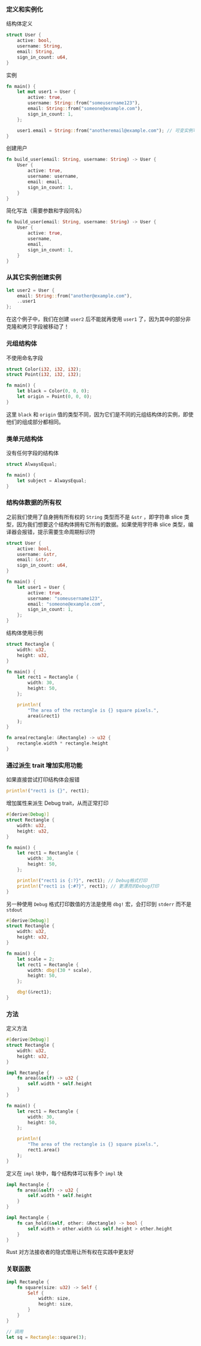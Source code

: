 ### 定义和实例化

结构体定义

```rust
struct User {
    active: bool,
    username: String,
    email: String,
    sign_in_count: u64,
}
```

实例

```rust
fn main() {
    let mut user1 = User {
        active: true,
        username: String::from("someusername123"),
        email: String::from("someone@example.com"),
        sign_in_count: 1,
    };

    user1.email = String::from("anotheremail@example.com"); // 可变实例可以修改字段
}
```

创建用户

```rust
fn build_user(email: String, username: String) -> User {
    User {
        active: true,
        username: username,
        email: email,
        sign_in_count: 1,
    }
}
```

简化写法（需要参数和字段同名）

```rust
fn build_user(email: String, username: String) -> User {
    User {
        active: true,
        username,
        email,
        sign_in_count: 1,
    }
}
```

### 从其它实例创建实例

```rust
let user2 = User {
    email: String::from("another@example.com"),
    ..user1
};
```

在这个例子中，我们在创建 `user2` 后不能就再使用 `user1` 了，因为其中的部分非克隆和拷贝字段被移动了！

### 元组结构体

不使用命名字段

```rust
struct Color(i32, i32, i32);
struct Point(i32, i32, i32);

fn main() {
    let black = Color(0, 0, 0);
    let origin = Point(0, 0, 0);
}
```
这里 `black` 和 `origin` 值的类型不同，因为它们是不同的元组结构体的实例，即使他们的组成部分都相同。

### 类单元结构体

没有任何字段的结构体

```rust
struct AlwaysEqual;

fn main() {
    let subject = AlwaysEqual;
}
```

### 结构体数据的所有权

之前我们使用了自身拥有所有权的 `String` 类型而不是 `&str` ，即字符串 slice 类型，因为我们想要这个结构体拥有它所有的数据。如果使用字符串 slice 类型，编译器会报错，提示需要生命周期标识符

```rust
struct User {
    active: bool,
    username: &str,
    email: &str,
    sign_in_count: u64,
}

fn main() {
    let user1 = User {
        active: true,
        username: "someusername123",
        email: "someone@example.com",
        sign_in_count: 1,
    };
}
```

结构体使用示例

```rust
struct Rectangle {
    width: u32,
    height: u32,
}

fn main() {
    let rect1 = Rectangle {
        width: 30,
        height: 50,
    };

    println!(
        "The area of the rectangle is {} square pixels.",
        area(&rect1)
    );
}

fn area(rectangle: &Rectangle) -> u32 {
    rectangle.width * rectangle.height
}
```

### 通过派生 trait 增加实用功能

如果直接尝试打印结构体会报错

```rust
println!("rect1 is {}", rect1);
```

增加属性来派生 Debug trait，从而正常打印

```rust
#[derive(Debug)]
struct Rectangle {
    width: u32,
    height: u32,
}

fn main() {
    let rect1 = Rectangle {
        width: 30,
        height: 50,
    };

    println!("rect1 is {:?}", rect1); // Debug格式打印
    println!("rect1 is {:#?}", rect1); // 更漂亮的Debug打印
}
```

另一种使用 `Debug` 格式打印数值的方法是使用 `dbg!` 宏，会打印到 `stderr` 而不是 `stdout`

```rust
#[derive(Debug)]
struct Rectangle {
    width: u32,
    height: u32,
}

fn main() {
    let scale = 2;
    let rect1 = Rectangle {
        width: dbg!(30 * scale),
        height: 50,
    };

    dbg!(&rect1);
}
```
### 方法

定义方法

```rust
#[derive(Debug)]
struct Rectangle {
    width: u32,
    height: u32,
}

impl Rectangle {
    fn area(&self) -> u32 {
        self.width * self.height
    }
}

fn main() {
    let rect1 = Rectangle {
        width: 30,
        height: 50,
    };

    println!(
        "The area of the rectangle is {} square pixels.",
        rect1.area()
    );
}
```

定义在 `impl` 块中，每个结构体可以有多个 `impl` 块

```rust
impl Rectangle {
    fn area(&self) -> u32 {
        self.width * self.height
    }
}

impl Rectangle {
    fn can_hold(&self, other: &Rectangle) -> bool {
        self.width > other.width && self.height > other.height
    }
}
```

Rust 对方法接收者的隐式借用让所有权在实践中更友好

### 关联函数

```rust
impl Rectangle {
    fn square(size: u32) -> Self {
        Self {
            width: size,
            height: size,
        }
    }
}

// 调用
let sq = Rectangle::square(3);
```
